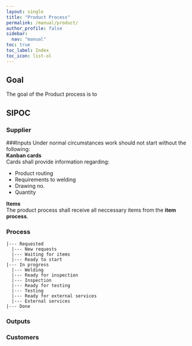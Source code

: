 ```yaml
---
layout: single
title: "Product Process"
permalink: /manual/product/
author_profile: false
sidebar:
  nav: "manual"
toc: true
toc_label: Index
toc_icon: list-ol
---
```

## Goal
The goal of the Product process is to

## SIPOC
### Supplier

###Inputs
Under normal circumstances work should not start without the following:  
**Kanban cards**  
Cards shall provide information regarding:  
* Product routing
* Requirements to welding
* Drawing no.
* Quantity  

**Items**  
The product process shall receive all neccessary items from the **item process**.

### Process
```
|--- Requested
  |--- New requests
  |--- Waiting for items
  |--- Ready to start
|--- In progress
  |--- Welding
  |--- Ready for inspection
  |--- Inspection
  |--- Ready for testing
  |--- Testing  
  |--- Ready for external services  
  |--- External services  
|--- Done
```

### Outputs

### Customers
